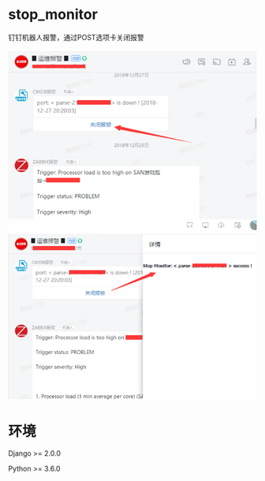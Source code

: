 # stop_monitor
钉钉机器人报警，通过POST选项卡关闭报警

![](https://raw.githubusercontent.com/opser-gavin/stop_monitor/master/other/screenshots/dingding.png)
![](https://raw.githubusercontent.com/opser-gavin/stop_monitor/master/other/screenshots/dingding2.png)

# 环境
Django >= 2.0.0

Python >= 3.6.0
